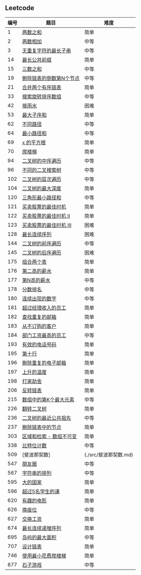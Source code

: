 ## Leetcode

|编号|题目|难度|
|---|---|---|
| 1 | [两数之和](./src/两数之和.md) |简单|
| 2 | [两数相加](./src/两数相加.md) |中等|
| 3 | [无重复字符的最长子串](./src/无重复字符的最长字串.md) |中等|
| 14 | [最长公共前缀](./src/最长公共前缀.md) |简单|
| 15 | [三数之和](./src/三数之和.md) |中等|
| 19 | [删除链表的倒数第N个节点](./src/删除链表的倒数第N个节点.md) | 中等 |
| 21 | [合并两个有序链表](./src/合并两个有序链表.md) | 简单 |
| 33 | [搜索旋转排序数组 ](./src/搜索旋转排序数组.md) | 中等 |
| 42 | [接雨水](./src/接雨水.md) | 困难 |
| 53 | [最大子序和](./src/最大子序和.md)| 简单 |
| 62 | [不同路径](./src/不同路径.md) | 中等 |
| 64 | [最小路径和](./src/最小路径和.md) | 中等 |
| 69 | [x 的平方根](./src/x的平方根.md) | 简单 |
| 70 | [爬楼梯](./src/爬楼梯.md) | 简单 |
| 94 | [二叉树的中序遍历](./src/二叉树的中序遍历.md) | 中等 |
| 96 | [不同的二叉搜索树](./src/不同的二叉搜索树.md) | 中等 |
| 102 | [二叉树的层次遍历](./src/二叉树的层次遍历.md) | 中等 |
| 104 | [二叉树的最大深度](./src/二叉树的最大深度.md) | 简单 |
| 120 | [三角形最小路径和](./src/三角形最小路径和.md) | 中等 |
| 121 | [买卖股票的最佳时机](./src/买卖股票的最佳时机.md)| 简单 |
| 122 | [买卖股票的最佳时机 II](./src/买卖股票的最佳时机II.md) | 简单 |
| 123 | [买卖股票的最佳时机 III](./src/买卖股票的最佳时机III.md) | 困难 |
| 128 | [最长连续序列](./src/最长连续序列.md) | 困难 |
| 144 | [二叉树的前序遍历](./src/二叉树的前序遍历.md) | 中等 |
| 145 | [二叉树的后序遍历](./src/二叉树的后序遍历.md) | 困难 |
| 175 | [组合两个表](./src/组合两个表.md) | 简单 |
| 176 | [第二高的薪水](./src/第二高的薪水) | 简单 |
| 177 | [第N高的薪水](./src/第N高的薪水.md) | 中等 |
| 178 | [分数排名](./src/分数排名.md) | 中等 |
| 180 | [连续出现的数字](./src/连续出现的数字.md) | 中等 |
| 181 | [超过经理收入的员工](./src/超过经理收入的员工.md) | 简单 |
| 182 | [查找重复的邮箱](./src/查找重复的邮箱.md) | 简单 |
| 183 | [从不订购的客户](./src/从不订购的客户.md) | 简单 |
| 184 | [部门工资最高的员工](./src/部门工资最高的员工.md) | 中等 |
| 193 | [有效的电话号码](./src/有效的电话号码.md) | 简单 |
| 195 | [第十行](./src/第十行.md) | 简单 |
| 196 | [删除重复的电子邮箱](./src/删除重复的电子邮箱.md) | 简单 |
| 197 | [上升的温度](./src/上升的温度.md) | 简单 |
| 198 | [打家劫舍](./src/打家劫舍.md) | 简单 |
| 206 | [反转链表](./src/翻转链表.md) | 简单 |
| 215 | [数组中的第K个最大元素](./src/数组中的第K个最大元素.md) | 中等 |
| 226 | [翻转二叉树](./src/翻转二叉树.md) | 简单 |
| 236 | [二叉树的最近公共祖先](./src/二叉树的最近公共祖先.md) | 中等 |
| 237 | [删除链表中的节点](./src/删除链表中的节点.md) | 简单 |
| 303 | [区域和检索 - 数组不可变](./src/区域和检索-数组不可变.md) | 简单 |
| 338 | [比特位计数](./src/比特位计数.md) | 中等 | 
| 509 | [斐波那契数]|(./src/斐波那契数.md) | 简单 |
| 547 | [朋友圈](./src/朋友圈.md) | 中等 |
| 567 | [字符串的排列](./src/字符串的排列.md) | 中等 |
| 595 | [大的国家](./src/大的国家.md) | 简单 |
| 596 | [超过5名学生的课](./src/超过5名学生的课.md) | 简单 |
| 620 | [有趣的电影](.src/有趣的电影.md) | 简单 |
| 626 | [换座位](./src/换座位.md) | 中等 |
| 627 | [交换工资](./src/交换工资.md) | 简单 |
| 674 | [最长连续递增序列](./src/最长连续递增序列.md) | 简单 |
| 695 | [岛屿的最大面积](./src/岛屿的最大面积.md) | 中等 |
| 707 | [设计链表](./src/设计链表.md) | 简单 |
| 746 | [使用最小花费爬楼梯](./src/使用最小花费爬楼梯.md) | 简单 |
| 877 | [石子游戏](./src/石子游戏.md) | 中等 |